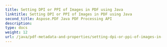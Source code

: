```yaml
---
title: Setting DPI or PPI of Images in PDF using Java
linktitle: Setting DPI or PPI of Images in PDF using Java
second_title: Aspose.PDF Java PDF Processing API
description: 
type: docs
weight: 12
url: /java/pdf-metadata-and-properties/setting-dpi-or-ppi-of-images-in-pdf-using-java/
---
```

